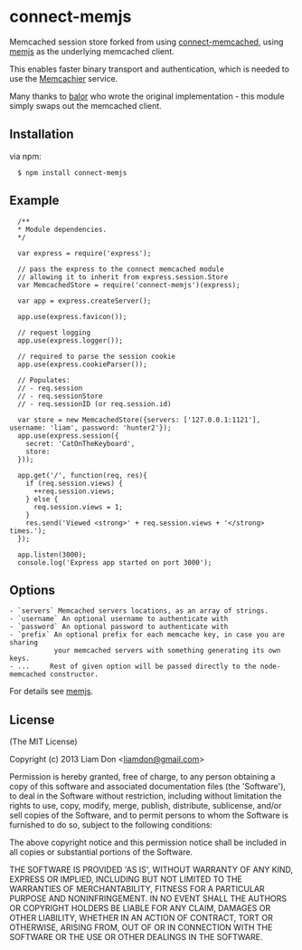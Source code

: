 
# connect-memjs

  Memcached session store forked from using [connect-memcached](https://github.com/balor/connect-memcached), using [memjs](https://github.com/alevy/memjs) as the underlying memcached client.

  This enables faster binary transport and authentication, which is needed to use the [Memcachier](https://www.memcachier.com) service.

  Many thanks to [balor](https://github.com/balor) who wrote the original implementation - this module simply swaps out the memcached client.

## Installation

  via npm:

      $ npm install connect-memjs

## Example

      /**
      * Module dependencies.
      */

      var express = require('express');

      // pass the express to the connect memcached module
      // allowing it to inherit from express.session.Store
      var MemcachedStore = require('connect-memjs')(express);

      var app = express.createServer();

      app.use(express.favicon());

      // request logging
      app.use(express.logger());

      // required to parse the session cookie
      app.use(express.cookieParser());

      // Populates:
      // - req.session
      // - req.sessionStore
      // - req.sessionID (or req.session.id)

      var store = new MemcachedStore({servers: ['127.0.0.1:1121'], username: 'liam', password: 'hunter2'});
      app.use(express.session({ 
        secret: 'CatOnTheKeyboard', 
        store:  
      }));

      app.get('/', function(req, res){
        if (req.session.views) {
          ++req.session.views;
        } else {
          req.session.views = 1;
        }
        res.send('Viewed <strong>' + req.session.views + '</strong> times.');
      });

      app.listen(3000);
      console.log('Express app started on port 3000');

## Options

    - `servers` Memcached servers locations, as an array of strings.
    - `username` An optional username to authenticate with
    - `password` An optional password to authenticate with
    - `prefix` An optional prefix for each memcache key, in case you are sharing 
               your memcached servers with something generating its own keys. 
    - ...     Rest of given option will be passed directly to the node-memcached constructor.

  For details see [memjs](https://github.com/alevy/memjs).

## License 

(The MIT License)

Copyright (c) 2013 Liam Don &lt;liamdon@gmail.com&gt;

Permission is hereby granted, free of charge, to any person obtaining
a copy of this software and associated documentation files (the
'Software'), to deal in the Software without restriction, including
without limitation the rights to use, copy, modify, merge, publish,
distribute, sublicense, and/or sell copies of the Software, and to
permit persons to whom the Software is furnished to do so, subject to
the following conditions:

The above copyright notice and this permission notice shall be
included in all copies or substantial portions of the Software.

THE SOFTWARE IS PROVIDED 'AS IS', WITHOUT WARRANTY OF ANY KIND,
EXPRESS OR IMPLIED, INCLUDING BUT NOT LIMITED TO THE WARRANTIES OF
MERCHANTABILITY, FITNESS FOR A PARTICULAR PURPOSE AND NONINFRINGEMENT.
IN NO EVENT SHALL THE AUTHORS OR COPYRIGHT HOLDERS BE LIABLE FOR ANY
CLAIM, DAMAGES OR OTHER LIABILITY, WHETHER IN AN ACTION OF CONTRACT,
TORT OR OTHERWISE, ARISING FROM, OUT OF OR IN CONNECTION WITH THE
SOFTWARE OR THE USE OR OTHER DEALINGS IN THE SOFTWARE.

